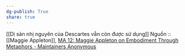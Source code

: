 ```yaml
---
dg-publish: True
share: true
---
```

[[Di sản nhị nguyên của Descartes vẫn còn được sử dụng]]
Nguồn :: [[Maggie Appleton]], [MA 12: Maggie Appleton on Embodiment Through Metaphors - Maintainers Anonymous](https://maintainersanonymous.com/metaphor/#t=01:04)
